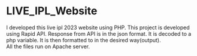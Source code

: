 # LIVE_IPL_Website
I developed this live ipl 2023 website using PHP.
This project is developed using Rapid API. Response from API is in the json format. It is decoded to a php variable. It is then formatted to in the desired way(output).  
All the files run on Apache server.
